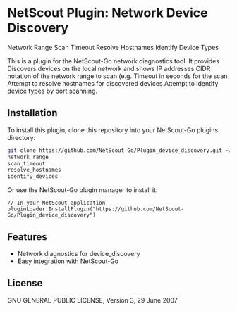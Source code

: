 # NetScout Plugin: Network Device Discovery
Network Range
Scan Timeout
Resolve Hostnames
Identify Device Types

This is a plugin for the NetScout-Go network diagnostics tool. It provides Discovers devices on the local network and shows IP addresses
CIDR notation of the network range to scan (e.g.
Timeout in seconds for the scan
Attempt to resolve hostnames for discovered devices
Attempt to identify device types by port scanning.

## Installation

To install this plugin, clone this repository into your NetScout-Go plugins directory:

```bash
git clone https://github.com/NetScout-Go/Plugin_device_discovery.git ~/.netscout/plugins/device_discovery
network_range
scan_timeout
resolve_hostnames
identify_devices
```

Or use the NetScout-Go plugin manager to install it:

```
// In your NetScout application
pluginLoader.InstallPlugin("https://github.com/NetScout-Go/Plugin_device_discovery")
```

## Features

- Network diagnostics for device_discovery
- Easy integration with NetScout-Go

## License

GNU GENERAL PUBLIC LICENSE, Version 3, 29 June 2007

